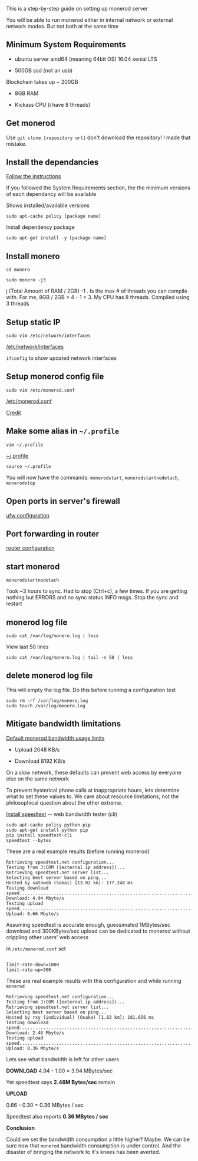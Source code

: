 This is a step-by-step guide on setting up monerod server

You will be able to run monerod either in internal network or external network modes. But not both at the same time

Minimum System Requirements
------------------------------

- ubuntu server amd64 (meaning 64bit OS) 16.04 xenial LTS

- 500GB ssd (not an usb)

Blockchain takes up ~ 200GB

- 8GB RAM

- Kickass CPU (i have 8 threads)

Get monerod
------------------------------

Use `git clone [repository url]` don't download the repository! I made that mistake.

Install the dependancies
------------------------------

[Follow the instructions](https://github.com/monero-project/monero)

If you followed the System Requirements section, the the minimum versions of each dependancy will be available

Shows installed/available versions

`sudo apt-cache policy [package name]`

Install dependency package

`sudo apt-get install -y [package name]`

Install monero
------------------------------

`cd monero`

`sudo monero -j3`

j (Total Amount of RAM / 2GB) -1 . Is the max # of threads you can compile with.
For me, 8GB / 2GB = 4 - 1 = 3. My CPU has 8 threads. Compiled using 3 threads
 
 Setup static IP
 ------------------------------
 
 `sudo vim /etc/network/interfaces`
 
 [/etc/network/interfaces](https://github.com/grummerd/monero-setup/blob/master/server/etc/network/interfaces)
 
 `ifconfig` to show updated network interfaces
 
 Setup monerod config file
 ------------------------------
  
 `sudo vim /etc/monerod.conf`
 
 [/etc/monerod.conf](https://github.com/grummerd/monero-setup/blob/master/server/etc/monerod.conf)

[Credit](http://monero.stackexchange.com/questions/3063/no-igd-port-mapping)

 Make some alias in `~/.profile`
 ------------------------------
  
 `vim ~/.profile`
 
 [~/.profile](https://github.com/grummerd/monero-setup/blob/master/server/home/yourusername/.profile)
 
 `source ~/.profile`
 
 You will now have the commands: `monerodstart`, `monerodstartnodetach`, `monerodstop`
 
 Open ports in server's firewall
 ------------------------------
 
 [ufw configuration](https://github.com/grummerd/monero-setup/blob/master/server/ufw.md)
 
 Port forwarding in router
 ------------------------------
 
 [router configuration](https://github.com/grummerd/monero-setup/blob/master/server/router.md)
 
 start monerod
 ------------------------------
 
 `monerodstartnodetach`
 
 Took ~3 hours to sync. Had to stop (Ctrl+c), a few times. If you are getting nothing but ERRORS and no sync status INFO msgs. 
 Stop the sync and restart
 
 monerod log file
 ------------------------------
 
 `sudo cat /var/log/monero.log | less`
 
 View last 50 lines
 
 `sudo cat /var/log/monero.log | tail -n 50 | less`
 
 delete monerod log file
 ------------------------------
 
 This will empty the log file. Do this before running a configuration test
 
 ```
 sudo rm -rf /var/log/monero.log
 sudo touch /var/log/monero.log
 ```
Mitigate bandwidth limitations
-------------------------------

[Default monerod bandwidth usage limits](https://github.com/monero-project/monero/blob/master/src/p2p/net_node.inl)

- Upload 2048 KB/s

- Download 8192 KB/s

On a slow network, these defaults can prevent web access by everyone else on the same network

To prevent hysterical phone calls at inappropriate hours, lets determine what to set these values to. We care about resource limitations, not the philosophical question about the other extreme.

[Install speedtest](https://github.com/sivel/speedtest-cli) -- web bandwidth tester (cli)

```
sudo apt-cache policy python-pip
sudo apt-get install python pip
pip install speedtest-cli
speedtest --bytes
```

These are a real example results (before running monerod)

    Retrieving speedtest.net configuration...
    Testing from J:COM ([external ip address])...
    Retrieving speedtest.net server list...
    Selecting best server based on ping...
    Hosted by satoweb (Sakai) [13.02 km]: 177.248 ms
    Testing download speed................................................................................
    Download: 4.94 Mbyte/s
    Testing upload speed....................................................................................................
    Upload: 0.66 Mbyte/s

Assuming speedtest is accurate enough, guessimated 1MBytes/sec download and 300KBytes/sec upload can be dedicated to monerod without crippling other users' web access

In `/etc/monerod.conf` set

```

limit-rate-down=1000
limit-rate-up=300

```

These are real example results with this configuration and while running `monerod`

    Retrieving speedtest.net configuration...
    Testing from J:COM ([external ip address])...
    Retrieving speedtest.net server list...
    Selecting best server based on ping...
    Hosted by rxy (individual) (Osaka) [1.83 km]: 181.656 ms
    Testing download speed................................................................................
    Download: 2.46 Mbyte/s
    Testing upload speed....................................................................................................
    Upload: 0.36 Mbyte/s

Lets see what bandwidth is left for other users

**DOWNLOAD**
4.94 - 1.00 = 3.94 MBytes/sec

Yet speedtest says **2.46M Bytes/sec** remain

**UPLOAD**

0.66 - 0.30 = 0.36 MBytes / sec

Speedtest also reports **0.36 MBytes / sec**

**Conclusion**

Could we set the bandwidth consumption a little higher? Maybe. We can be sure now that `monerod` bandwidth consumption is under control. And the disaster of bringing the network to it's knees has been averted.
